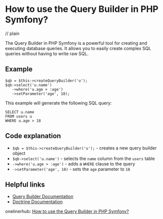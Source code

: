 # How to use the Query Builder in PHP Symfony?
// plain

The Query Builder in PHP Symfony is a powerful tool for creating and executing database queries. It allows you to easily create complex SQL queries without having to write raw SQL.

## Example

```
$qb = $this->createQueryBuilder('u');
$qb->select('u.name')
   ->where('u.age > :age')
   ->setParameter('age', 18);
```

This example will generate the following SQL query:
```
SELECT u.name
FROM users u
WHERE u.age > 18
```

## Code explanation

- `$qb = $this->createQueryBuilder('u');` - creates a new query builder object
- `$qb->select('u.name')` - selects the `name` column from the `users` table
- `->where('u.age > :age')` - adds a `WHERE` clause to the query
- `->setParameter('age', 18)` - sets the `age` parameter to `18`

## Helpful links
- [Query Builder Documentation](https://symfony.com/doc/current/doctrine/query_builder.html)
- [Doctrine Documentation](https://www.doctrine-project.org/projects/doctrine-orm/en/2.7/reference/query-builder.html)

onelinerhub: [How to use the Query Builder in PHP Symfony?](https://onelinerhub.com/php-symfony/how-to-use-the-query-builder-in-php-symfony)
